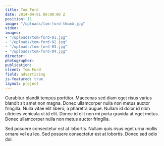 ```yaml
---
title: Tom Ford
date: 2014-04-01 00:00:00 Z
position: 11
image: "/uploads/tom-ford-thumb.jpg"
video: 
images:
- "/uploads/tom-ford-01.jpg"
- "/uploads/tom-ford-02.jpg"
- "/uploads/tom-ford-03.jpg"
- "/uploads/tom-ford-04.jpg"
director: 
photographer: 
publication: 
client: Tom Ford
field: advertising
is-featured: true
layout: project
---
```


Curabitur blandit tempus porttitor. Maecenas sed diam eget risus varius blandit sit amet non magna. Donec ullamcorper nulla non metus auctor fringilla. Nulla vitae elit libero, a pharetra augue. Nullam id dolor id nibh ultricies vehicula ut id elit. Donec id elit non mi porta gravida at eget metus. Donec ullamcorper nulla non metus auctor fringilla.

Sed posuere consectetur est at lobortis. Nullam quis risus eget urna mollis ornare vel eu leo. Sed posuere consectetur est at lobortis. Donec sed odio dui.